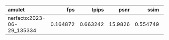| amulet                     |      fps |    lpips |    psnr |     ssim | ckpt_path                                                                       |    fps_std |   lpips_std |   psnr_std |   ssim_std |   num_rays_per_sec |   num_rays_per_sec_std |
|:---------------------------|---------:|---------:|--------:|---------:|:--------------------------------------------------------------------------------|-----------:|------------:|-----------:|-----------:|-------------------:|-----------------------:|
| nerfacto:2023-06-29_135334 | 0.164872 | 0.663242 | 15.9826 | 0.554749 | outputs/amulet/nerfacto/2023-06-29_135334/nerfstudio_models/step-000029999.ckpt | 0.00847719 |   0.0665452 |    1.81166 |  0.0740626 |            85469.5 |                4394.57 |